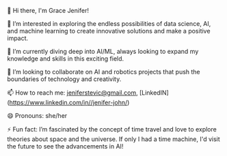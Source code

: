 👋 Hi there, I'm Grace Jenifer! 

👀 I’m interested in exploring the endless possibilities of data science, AI, and machine learning to create innovative solutions and make a positive impact.

🌱 I’m currently diving deep into AI/ML, always looking to expand my knowledge and skills in this exciting field.

💞️ I’m looking to collaborate on AI and robotics projects that push the boundaries of technology and creativity.

📫 How to reach me: jeniferstevic@gmail.com, [LinkedIN] (https://www.linkedin.com/in//jenifer-john/)

😄 Pronouns: she/her

⚡ Fun fact: I’m fascinated by the concept of time travel and love to explore theories about space and the universe. If only I had a time machine, I'd visit the future to see the advancements in AI!

